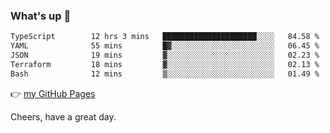 ### What's up 👋

<!--START_SECTION:waka-->

```txt
TypeScript        12 hrs 3 mins   █████████████████████░░░░   84.58 %
YAML              55 mins         █▓░░░░░░░░░░░░░░░░░░░░░░░   06.45 %
JSON              19 mins         ▓░░░░░░░░░░░░░░░░░░░░░░░░   02.23 %
Terraform         18 mins         ▓░░░░░░░░░░░░░░░░░░░░░░░░   02.13 %
Bash              12 mins         ▒░░░░░░░░░░░░░░░░░░░░░░░░   01.49 %
```

<!--END_SECTION:waka-->

👉 [my GitHub Pages](https://ykzhukian.github.io)

Cheers, have a great day.

